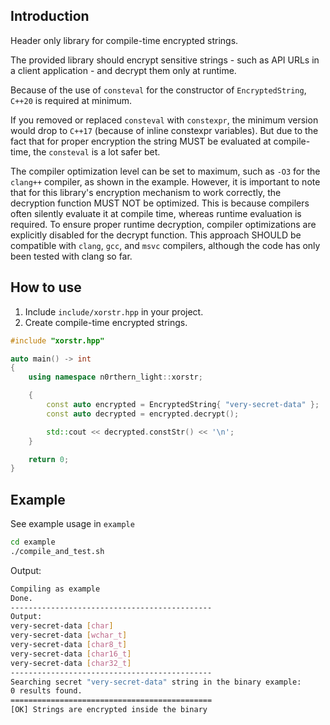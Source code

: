 ## Introduction
Header only library for compile-time encrypted strings.

The provided library should encrypt sensitive strings - such as API URLs in a client application - and decrypt them only at runtime.

Because of the use of `consteval` for the constructor of `EncryptedString`, `C++20` is required at minimum.

If you removed or replaced `consteval` with `constexpr`, the minimum version would drop to `C++17` (because of inline constexpr variables). But due to the fact that for proper encryption the string MUST be evaluated at compile-time, the `consteval` is a lot safer bet.

The compiler optimization level can be set to maximum, such as `-O3` for the `clang++` compiler, as shown in the example. However, it is important to note that for this library's encryption mechanism to work correctly, the decryption function MUST NOT be optimized. This is because compilers often silently evaluate it at compile time, whereas runtime evaluation is required. To ensure proper runtime decryption, compiler optimizations are explicitly disabled for the decrypt function. This approach SHOULD be compatible with `clang`, `gcc`, and `msvc` compilers, although the code has only been tested with clang so far.

## How to use
1. Include `include/xorstr.hpp` in your project.
2. Create compile-time encrypted strings.

```cpp
#include "xorstr.hpp"

auto main() -> int
{
    using namespace n0rthern_light::xorstr;

    {
        const auto encrypted = EncryptedString{ "very-secret-data" };
        const auto decrypted = encrypted.decrypt();

        std::cout << decrypted.constStr() << '\n';
    }

    return 0;
}
```
## Example
See example usage in `example`

```sh
cd example
./compile_and_test.sh
```

Output:
```sh
Compiling as example
Done.
---------------------------------------------
Output:
very-secret-data [char]
very-secret-data [wchar_t]
very-secret-data [char8_t]
very-secret-data [char16_t]
very-secret-data [char32_t]
---------------------------------------------
Searching secret "very-secret-data" string in the binary example:
0 results found.
=============================================
[OK] Strings are encrypted inside the binary
```
